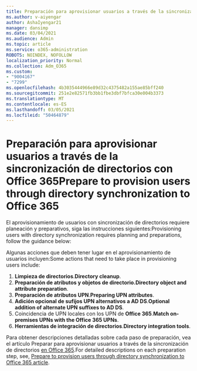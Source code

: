 ```yaml
---
title: Preparación para aprovisionar usuarios a través de la sincronización de directorios con Office 365
ms.author: v-aiyengar
author: AshaIyengar21
manager: dansimp
ms.date: 03/04/2021
ms.audience: Admin
ms.topic: article
ms.service: o365-administration
ROBOTS: NOINDEX, NOFOLLOW
localization_priority: Normal
ms.collection: Adm_O365
ms.custom:
- "9004167"
- "7299"
ms.openlocfilehash: 4b3035444966e89d32c4375482a155ae85bff240
ms.sourcegitcommit: 251e2e82571fb3bb1fbe3dbf7bfca30e004b3373
ms.translationtype: MT
ms.contentlocale: es-ES
ms.lasthandoff: 03/05/2021
ms.locfileid: "50464879"
---
```

# <a name="prepare-to-provision-users-through-directory-synchronization-to-office-365"></a><span data-ttu-id="ce11c-102">Preparación para aprovisionar usuarios a través de la sincronización de directorios con Office 365</span><span class="sxs-lookup"><span data-stu-id="ce11c-102">Prepare to provision users through directory synchronization to Office 365</span></span>

<span data-ttu-id="ce11c-103">El aprovisionamiento de usuarios con sincronización de directorios requiere planeación y preparativos, siga las instrucciones siguientes:</span><span class="sxs-lookup"><span data-stu-id="ce11c-103">Provisioning users with directory synchronization requires planning and preparations, follow the guidance below:</span></span>

<span data-ttu-id="ce11c-104">Algunas acciones que deben tener lugar en el aprovisionamiento de usuarios incluyen:</span><span class="sxs-lookup"><span data-stu-id="ce11c-104">Some actions that need to take place in provisioning users include:</span></span>
1. <span data-ttu-id="ce11c-105">**Limpieza de directorios**.</span><span class="sxs-lookup"><span data-stu-id="ce11c-105">**Directory cleanup**.</span></span>
1. <span data-ttu-id="ce11c-106">**Preparación de atributos y objetos de directorio.**</span><span class="sxs-lookup"><span data-stu-id="ce11c-106">**Directory object and attribute preparation**.</span></span>
1. <span data-ttu-id="ce11c-107">**Preparación de atributos UPN**.</span><span class="sxs-lookup"><span data-stu-id="ce11c-107">**Preparing UPN attributes**.</span></span>
1. <span data-ttu-id="ce11c-108">**Adición opcional de sufijos UPN alternativos a AD DS**.</span><span class="sxs-lookup"><span data-stu-id="ce11c-108">**Optional addition of alternate UPN suffixes to AD DS**.</span></span>
1. <span data-ttu-id="ce11c-109">Coincidencia de UPN locales con los UPN de **Office 365**.</span><span class="sxs-lookup"><span data-stu-id="ce11c-109">**Match on-premises UPNs with the Office 365 UPNs**.</span></span>
1. <span data-ttu-id="ce11c-110">**Herramientas de integración de directorios**.</span><span class="sxs-lookup"><span data-stu-id="ce11c-110">**Directory integration tools**.</span></span>

<span data-ttu-id="ce11c-111">Para obtener descripciones detalladas sobre cada paso de preparación, vea el artículo Preparar para aprovisionar usuarios a través de la sincronización de directorios [en Office 365](https://aka.ms/office365assistantprovisionuserstooffice365).</span><span class="sxs-lookup"><span data-stu-id="ce11c-111">For detailed descriptions on each preparation step, see, [Prepare to provision users through directory synchronization to Office 365 article](https://aka.ms/office365assistantprovisionuserstooffice365).</span></span>